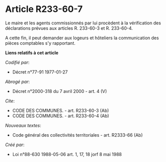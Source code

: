 # Article R233-60-7

Le maire et les agents commissionnés par lui procèdent à la vérification des déclarations prévues aux articles R. 233-60-3 et
R. 233-60-4.

A cette fin, il peut demander aux logeurs et hôteliers la communication des pièces comptables s'y rapportant.

**Liens relatifs à cet article**

_Codifié par_:

  - Décret n°77-91 1977-01-27

_Abrogé par_:

  - Décret n°2000-318 du 7 avril 2000 - art. 4 (V)

_Cite_:

  - CODE DES COMMUNES. - art. R233-60-3 (Ab)
  - CODE DES COMMUNES. - art. R233-60-4 (Ab)

_Nouveaux textes_:

  - Code général des collectivités territoriales - art. R2333-66 (Ab)

_Créé par_:

  - Loi n°88-630 1988-05-06 art. 1, 17, 18 jorf 8 mai 1988
